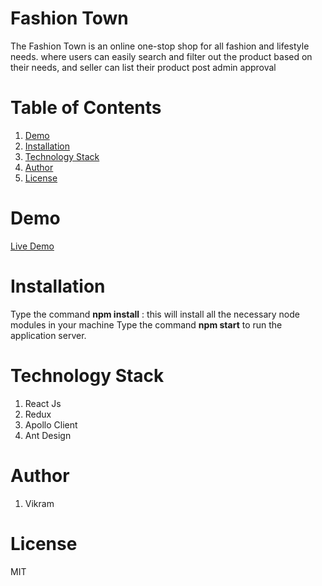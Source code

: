 # Fashion Town

The Fashion Town is an online one-stop shop for all fashion and lifestyle needs. where users can easily search and filter out the product based on their needs, and seller can list their product post admin approval


# Table of Contents

1. [Demo](#demo)
2. [Installation](#installation)
3. [Technology Stack](#technology-stack)
4. [Author](#author)
5. [License](#license)


# Demo
[Live Demo](https://fashion-town.netlify.app/)



# Installation

Type the command **npm install**  : this will install all the necessary node modules in your machine
Type the command **npm start** to run the application server.


# Technology Stack

1. React Js 
2. Redux 
3. Apollo Client 
4. Ant Design

# Author
1. Vikram

# License
  MIT



